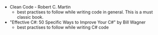 * Clean Code - Robert C. Martin
  * best practises to follow while writing code in general. This is a must classic book.
* "Effective C#: 50 Specific Ways to Improve Your C#" by Bill Wagner
  * best practises to follow while writing C# code    

